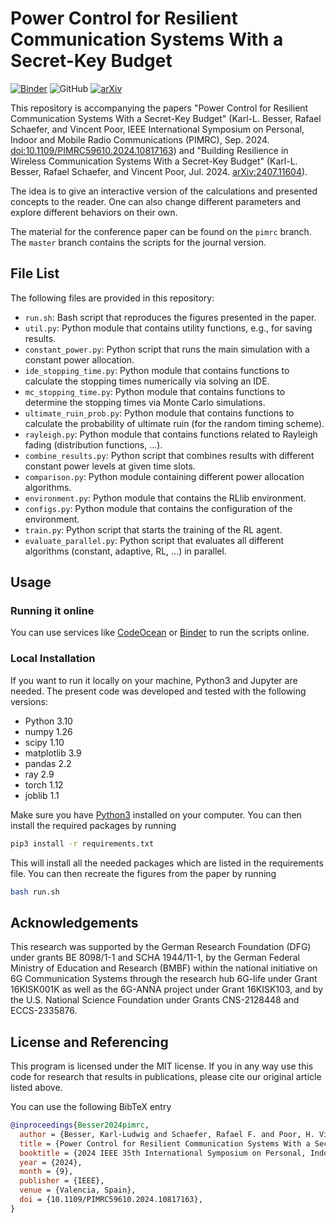 # Power Control for Resilient Communication Systems With a Secret-Key Budget

[![Binder](https://mybinder.org/badge_logo.svg)](https://mybinder.org/v2/gh/klb2/power-control-resilience-secret-key-budget)
![GitHub](https://img.shields.io/github/license/klb2/power-control-resilience-secret-key-budget)
[![arXiv](https://img.shields.io/badge/arXiv-2407.11604-informational)](https://arxiv.org/abs/2407.11604)


This repository is accompanying the papers "Power Control for Resilient
Communication Systems With a Secret-Key Budget" (Karl-L. Besser, Rafael
Schaefer, and Vincent Poor, IEEE International Symposium on Personal, Indoor
and Mobile Radio Communications (PIMRC), Sep. 2024.
[doi:10.1109/PIMRC59610.2024.10817163](https://doi.org/10.1109/PIMRC59610.2024.10817163)) and "Building Resilience in
Wireless Communication Systems With a Secret-Key Budget" (Karl-L. Besser,
Rafael Schaefer, and Vincent Poor, Jul. 2024.
[arXiv:2407.11604](https://arxiv.org/abs/2407.11604)).

The idea is to give an interactive version of the calculations and presented
concepts to the reader. One can also change different parameters and explore
different behaviors on their own.

The material for the conference paper can be found on the `pimrc` branch. The `master` branch contains the scripts for the journal version.


## File List
The following files are provided in this repository:

- `run.sh`: Bash script that reproduces the figures presented in the paper.
- `util.py`: Python module that contains utility functions, e.g., for saving results.
- `constant_power.py`: Python script that runs the main simulation with a
  constant power allocation.
- `ide_stopping_time.py`: Python module that contains functions to calculate
  the stopping times numerically via solving an IDE.
- `mc_stopping_time.py`: Python module that contains functions to determine the
  stopping times via Monte Carlo simulations.
- `ultimate_ruin_prob.py`: Python module that contains functions to calculate
  the probability of ultimate ruin (for the random timing scheme).
- `rayleigh.py`: Python module that contains functions related to Rayleigh
  fading (distribution functions, ...).
- `combine_results.py`: Python script that combines results with different
  constant power levels at given time slots.
- `comparison.py`: Python module containing different power allocation
  algorithms.
- `environment.py`: Python module that contains the RLlib environment.
- `configs.py`: Python module that contains the configuration of the
  environment.
- `train.py`: Python script that starts the training of the RL agent.
- `evaluate_parallel.py`: Python script that evaluates all different algorithms
  (constant, adaptive, RL, ...) in parallel.


## Usage
### Running it online
You can use services like [CodeOcean](https://codeocean.com) or
[Binder](https://mybinder.org/v2/gh/klb2/power-control-resilience-secret-key-budget/HEAD)
to run the scripts online.

### Local Installation
If you want to run it locally on your machine, Python3 and Jupyter are needed.
The present code was developed and tested with the following versions:

- Python 3.10
- numpy 1.26
- scipy 1.10
- matplotlib 3.9
- pandas 2.2
- ray 2.9
- torch 1.12
- joblib 1.1

Make sure you have [Python3](https://www.python.org/downloads/) installed on
your computer.
You can then install the required packages by running
```bash
pip3 install -r requirements.txt
```
This will install all the needed packages which are listed in the requirements 
file. 
You can then recreate the figures from the paper by running
```bash
bash run.sh
```


## Acknowledgements
This research was supported by the German Research Foundation (DFG) under
grants BE 8098/1-1 and SCHA 1944/11-1, by the German Federal Ministry of
Education and Research (BMBF) within the national initiative on 6G
Communication Systems through the research hub 6G-life under Grant 16KISK001K
as well as the 6G-ANNA project under Grant 16KISK103, and by the U.S. National
Science Foundation under Grants CNS-2128448 and ECCS-2335876.


## License and Referencing
This program is licensed under the MIT license. If you in any way use this
code for research that results in publications, please cite our original
article listed above.

You can use the following BibTeX entry
```bibtex
@inproceedings{Besser2024pimrc,
  author = {Besser, Karl-Ludwig and Schaefer, Rafael F. and Poor, H. Vincent},
  title = {Power Control for Resilient Communication Systems With a Secret-Key Budget},
  booktitle = {2024 IEEE 35th International Symposium on Personal, Indoor and Mobile Radio Communications (PIMRC)},
  year = {2024},
  month = {9},
  publisher = {IEEE},
  venue = {Valencia, Spain},
  doi = {10.1109/PIMRC59610.2024.10817163},
}
```
